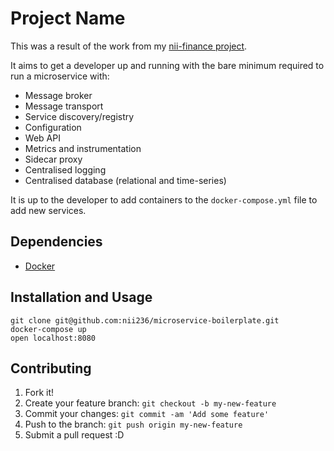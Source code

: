 # Project Name

This was a result of the work from my [nii-finance project](https://github.com/nii236/nii-finance).

It aims to get a developer up and running with the bare minimum required to run a microservice with:

- Message broker
- Message transport
- Service discovery/registry
- Configuration
- Web API
- Metrics and instrumentation
- Sidecar proxy
- Centralised logging
- Centralised database (relational and time-series)

It is up to the developer to add containers to the `docker-compose.yml` file to add new services.

## Dependencies

- [Docker](docker.com)

## Installation and Usage

```
git clone git@github.com:nii236/microservice-boilerplate.git
docker-compose up
open localhost:8080
```

## Contributing

1. Fork it!
2. Create your feature branch: `git checkout -b my-new-feature`
3. Commit your changes: `git commit -am 'Add some feature'`
4. Push to the branch: `git push origin my-new-feature`
5. Submit a pull request :D
